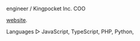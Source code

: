 engineer / Kingpocket Inc. COO<br />

[website](https://kingpocket.co.jp).

Languages ▷  JavaScript, TypeScript, PHP, Python,

